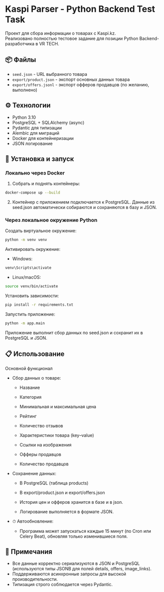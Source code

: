 # Kaspi Parser - Python Backend Test Task

Проект для сбора информации о товарах с Kaspi.kz.  
Реализовано полностью тестовое задание для позиции Python Backend-разработчика в VR TECH.


## 📦 Файлы

- `seed.json` - URL выбранного товара
- `export/product.json` - экспорт основных данных товара
- `export/offers.jsonl` - экспорт офферов продавцов (по желанию, выполнено)


## ⚙️ Технологии

- Python 3.10
- PostgreSQL + SQLAlchemy (async)
- Pydantic для типизации
- Alembic для миграций
- Docker для контейнеризации
- JSON логирование


## 🚀 Установка и запуск

### Локально через Docker

1. Собрать и поднять контейнеры:

```bash
docker-compose up --build
```

2. Контейнер с приложением подключается к PostgreSQL.
Данные из seed.json автоматически собираются и сохраняются в базу и JSON.

### Через локальное окружение Python

Создать виртуальное окружение:
```bash
python -m venv venv
```

Активировать окружение:

- Windows:

```bash
venv\Scripts\activate
```

- Linux/macOS:

```bash
source venv/bin/activate
```


Установить зависимости:
```bash
pip install -r requirements.txt
```

Запустить приложение:
```bash
python -m app.main

```
Приложение выполнит сбор данных по seed.json и сохранит их в PostgreSQL и JSON.

## 📋 Использование
Основной функционал

- Сбор данных о товаре:

    - Название

    - Категория

    - Минимальная и максимальная цена

    - Рейтинг

    - Количество отзывов

    - Характеристики товара (key–value)

    - Ссылки на изображения

    - Офферы продавцов

    - Количество продавцов

- Сохранение данных:

    - В PostgreSQL (таблица products)

    - В export/product.json и export/offers.json

    - История цен и офферов хранится в базе и в json.

    - Логирование выполняется в формате JSON.
- ⏱ Автообновление:
    - Программа может запускаться каждые 15 минут (по Cron или Celery Beat), обновляя только изменившиеся поля.

## 📌 Примечания
- Все данные корректно сериализуются в JSON и PostgreSQL (используются типы JSONB для полей details, offers, image_links).
- Поддерживаются асинхронные запросы для высокой производительности.
- Типизация строго соблюдается через Pydantic.